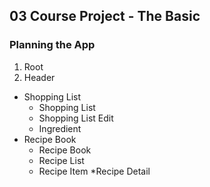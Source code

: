 ## 03 Course Project - The Basic

### Planning the App

1. Root
2. Header
  * Shopping List
    * Shopping List
    * Shopping List Edit
    * Ingredient
  * Recipe Book
    * Recipe Book
    * Recipe List
    * Recipe Item
    *Recipe Detail
